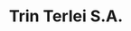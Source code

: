---
title: "Trin Terlei S.A."
url: /ciudad-autonoma-de-buenos-aires/trin-terlei-s-a/
shop: piezas de automóviles
---